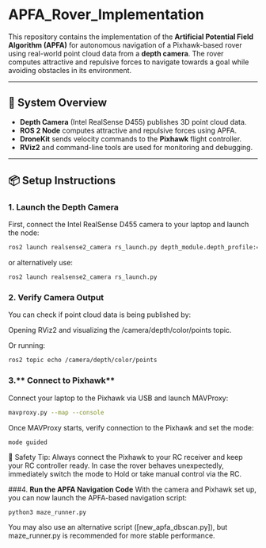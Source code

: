 # APFA_Rover_Implementation

This repository contains the implementation of the **Artificial Potential Field Algorithm (APFA)** for autonomous navigation of a Pixhawk-based rover using real-world point cloud data from a **depth camera**. The rover computes attractive and repulsive forces to navigate towards a goal while avoiding obstacles in its environment.

---

## 🚀 System Overview

- **Depth Camera** (Intel RealSense D455) publishes 3D point cloud data.
- **ROS 2 Node** computes attractive and repulsive forces using APFA.
- **DroneKit** sends velocity commands to the **Pixhawk** flight controller.
- **RViz2** and command-line tools are used for monitoring and debugging.

---

## 📦 Setup Instructions

### 1. **Launch the Depth Camera**

First, connect the Intel RealSense D455 camera to your laptop and launch the node:

```bash
ros2 launch realsense2_camera rs_launch.py depth_module.depth_profile:=1280x720x30 pointcloud.enable:=true
```
or alternatively use:

```bash
ros2 launch realsense2_camera rs_launch.py
```
### 2. **Verify Camera Output**
You can check if point cloud data is being published by:

Opening RViz2 and visualizing the /camera/depth/color/points topic.

Or running:

```bash
ros2 topic echo /camera/depth/color/points
```
### 3.** Connect to Pixhawk**
Connect your laptop to the Pixhawk via USB and launch MAVProxy:

```bash
mavproxy.py --map --console
```
Once MAVProxy starts, verify connection to the Pixhawk and set the mode:
```bah
mode guided
 ```
🔐 Safety Tip: Always connect the Pixhawk to your RC receiver and keep your RC controller ready. In case the rover behaves unexpectedly, immediately switch the mode to Hold or take manual control via the RC.

###4. **Run the APFA Navigation Code**
With the camera and Pixhawk set up, you can now launch the APFA-based navigation script:
```bash
python3 maze_runner.py
```
You may also use an alternative script ([new_apfa_dbscan.py]), but maze_runner.py is recommended for more stable performance.


